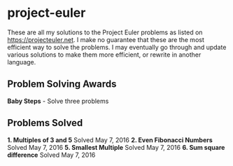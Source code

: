 # project-euler

These are all my solutions to the Project Euler problems as listed on https://projecteuler.net.
I make no guarantee that these are the most efficient way to solve the problems. I may eventually
go through and update various solutions to make them more efficient, or rewrite in another language.

## Problem Solving Awards

**Baby Steps** - Solve three problems

## Problems Solved

**1. Multiples of 3 and 5** Solved May 7, 2016
**2. Even Fibonacci Numbers** Solved May 7, 2016
**5. Smallest Multiple** Solved May 7, 2016
**6. Sum square difference** Solved May 7, 2016
